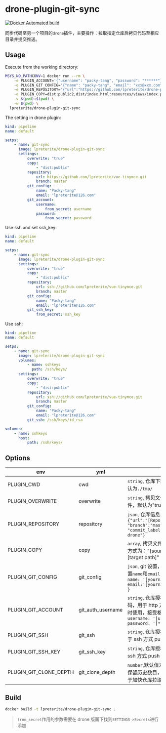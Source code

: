 # drone-plugin-git-sync

[![Docker Automated build](https://img.shields.io/docker/automated/lpreterite/drone-plugin-git-sync)](https://hub.docker.com/r/lpreterite/drone-plugin-git-sync)

同步代码至另一个项目的`drone`插件，主要操作：拉取指定仓库后拷贝代码至相应目录并提交推送。

## Usage

Execute from the working directory:

```sh
MSYS_NO_PATHCONV=1 docker run --rm \
    -e PLUGIN_ACCOUNT='{"username": "packy-tang", "password": "******"}' \
    -e PLUGIN_GIT_CONFIG='{"name": "packy-tang", "email": "xxx@xxx.com"}' \
    -e PLUGIN_REPOSITORY='{"url":"https://github.com/lpreterite/drone-plugin-git-sync.git", "branch":"master"}' \
    -e PLUGIN_COPY=dist:public2,dist/index.html:resources/views/index.php \
    -v $(pwd):$(pwd) \
    -w $(pwd) \
  lpreterite/drone-plugin-git-sync
```

The setting in drone plugin:

```yml
kind: pipeline
name: default

setps:
    - name: git-sync
      image: lpreterite/drone-plugin-git-sync
      settings:
          overwrite: "true"
          copy:
              - "dist:public"
          repository:
              url: https://github.com/lpreterite/vue-tinymce.git
              branch: master
          git_config:
              name: "Packy-tang"
              email: "lpreterite@126.com"
          git_account:
              username:
                  from_secret: username
              password:
                  from_secret: password
```

Use ssh and set ssh_key:

```yml
kind: pipeline
name: default

setps:
    - name: git-sync
      image: lpreterite/drone-plugin-git-sync
      settings:
          overwrite: "true"
          copy:
              - "dist:public"
          repository:
              url: ssh://github.com/lpreterite/vue-tinymce.git
              branch: master
          git_config:
              name: "Packy-tang"
              email: "lpreterite@126.com"
          git_ssh_key: 
              from_secret: ssh_key
```

Use ssh:

```yml
kind: pipeline
name: default

setps:
    - name: git-sync
      image: lpreterite/drone-plugin-git-sync
      volumes:
          - name: sshkeys
            path: /ssh/keys/
      settings:
          overwrite: "true"
          copy:
              - "dist:public"
          repository:
              url: ssh://github.com/lpreterite/vue-tinymce.git
              branch: master
          git_config:
              name: "Packy-tang"
              email: "lpreterite@126.com"
          git_ssh: /ssh/keys/id_rsa

volumes:
    - name: sshkeys
      host:
          path: /ssh/keys/
```

## Options

| env                | yml               |                                                                                                                              |
| ------------------ | ----------------- | ---------------------------------------------------------------------------------------------------------------------------- |
| PLUGIN_CWD         | cwd               | `string`, 仓库下载处理目录，默认为`./tmp/`                                                                                   |
| PLUGIN_OVERWRITE   | overwrite         | `string`, 拷贝文件时是否复写文件，默认为"true"                                                                               |
| PLUGIN_REPOSITORY  | repository        | `json`, 仓库信息，默认为`{"url":"[Repository Url]", "branch":"master", "commit_label": "update by drone"}`                   |
| PLUGIN_COPY        | copy              | `array`, 拷贝文件的设置，设置方式为："[source path]:[target path]"                                                           |
| PLUGIN_GIT_CONFIG  | git_config        | `json`, git 设置，目前只支持设置`name`和`email`，接受格式：`{ name: '[yourname]', email:'[yourname@mail.com]' }`             |
| PLUGIN_GIT_ACCOUNT | git_auth_username | `string`, 仓库授权的账户与密码，用于 http 方式 push 仓库时使用，接受格式： `{ username: '[username]', password: '[******]'}` |
| PLUGIN_GIT_SSH     | git_ssh           | `string`, 仓库授权私钥地址，用于 ssh 方式 push 仓库时使用                                                                    |
| PLUGIN_GIT_SSH_KEY     | git_ssh_key           | `string`, 仓库授权私址，用于 ssh 方式 push 仓库时使用。                                                                    |
| PLUGIN_GIT_CLONE_DEPTH     | git_clone_depth           | `number`,默认值为`1`, 拉取仓库时保留历史数目，默认设置1，用于加快仓库拉取。                                                                   |

## Build

```sh
docker build -t lpreterite/drone-plugin-git-sync .
```

> `from_secret`作用的参数需要在 drone 版面下找到`SETTINGS->Secrets`进行添加
